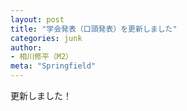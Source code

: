 ```yaml
---
layout: post
title: "学会発表（口頭発表）を更新しました"
categories: junk
author:
- 相川修平（M2）
meta: "Springfield"
---
```


更新しました！
